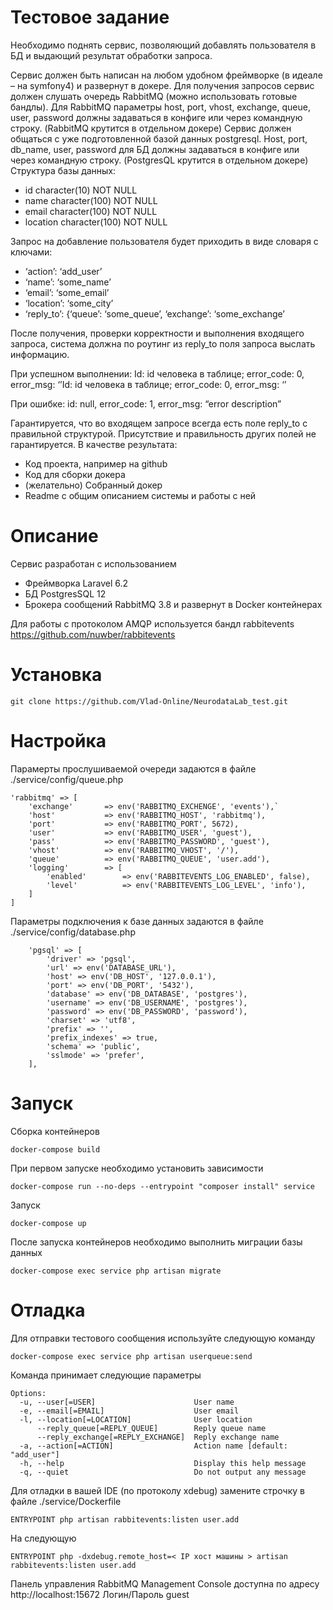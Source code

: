 # Тестовое задание
Необходимо поднять сервис, позволяющий добавлять пользователя в БД и
выдающий результат обработки запроса.

Сервис должен быть написан на любом удобном фреймворке (в идеале – на
symfony4) и развернут в докере.
Для получения запросов сервис должен слушать очередь RabbitMQ (можно
использовать готовые бандлы). Для RabbitMQ параметры host, port, vhost,
exchange, queue, user, password должны задаваться в конфиге или через
командную строку. (RabbitMQ крутится в отдельном докере)
Сервис должен общаться с уже подготовленной базой данных postgresql.
Host, port, db_name, user, password для БД должны задаваться в конфиге
или через командную строку. (PostgresQL крутится в отдельном докере)
Структура базы данных:
- id character(10) NOT NULL
- name character(100) NOT NULL
- email character(100) NOT NULL
- location character(100) NOT NULL

Запрос на добавление пользователя будет приходить в виде словаря с
ключами:
- ‘action’: ‘add_user’
- ‘name’: ‘some_name’
- ‘email’: ‘some_email’
- ‘location’: ‘some_city’
- ‘reply_to’: {‘queue’: ‘some_queue’, ‘exchange’: ‘some_exchange’

После получения, проверки корректности и выполнения входящего запроса,
система должна по роутинг из reply_to поля запроса выслать информацию.

При успешном выполнении:
Id: id человека в таблице; error_code: 0, error_msg: ‘’Id: id человека в таблице; error_code: 0, error_msg: ‘’
  
При ошибке: 
id: null, error_code: 1, error_msg: “error description”

Гарантируется, что во входящем запросе всегда есть поле reply_to с
правильной структурой. Присутствие и правильность других полей не
гарантируется.
В качестве результата:
- Код проекта, например на github
- Код для сборки докера
- (желательно) Собранный докер
- Readme с общим описанием системы и работы с ней

# Описание
Сервис разработан с использованием
- Фреймворка Laravel 6.2
- БД PostgresSQL 12
- Брокера сообщений RabbitMQ 3.8
и развернут в Docker контейнерах

Для работы с протоколом AMQP используется бандл rabbitevents https://github.com/nuwber/rabbitevents

# Установка
`git clone https://github.com/Vlad-Online/NeurodataLab_test.git`
# Настройка
Парамерты прослушиваемой очереди задаются в файле 
./service/config/queue.php

    'rabbitmq' => [    
        'exchange'       => env('RABBITMQ_EXCHENGE', 'events'),`
        'host'           => env('RABBITMQ_HOST', 'rabbitmq'),
        'port'           => env('RABBITMQ_PORT', 5672),
        'user'           => env('RABBITMQ_USER', 'guest'),
        'pass'           => env('RABBITMQ_PASSWORD', 'guest'),
        'vhost'          => env('RABBITMQ_VHOST', '/'),
        'queue'          => env('RABBITMQ_QUEUE', 'user.add'),
        'logging'        => [
            'enabled'        => env('RABBITEVENTS_LOG_ENABLED', false),
            'level'          => env('RABBITEVENTS_LOG_LEVEL', 'info'),  
        ]
    ]
			
Параметры подключения к базе данных задаются в файле
./service/config/database.php

        'pgsql' => [
            'driver' => 'pgsql',
            'url' => env('DATABASE_URL'),
            'host' => env('DB_HOST', '127.0.0.1'),
            'port' => env('DB_PORT', '5432'),
            'database' => env('DB_DATABASE', 'postgres'),
            'username' => env('DB_USERNAME', 'postgres'),
            'password' => env('DB_PASSWORD', 'password'),
            'charset' => 'utf8',
            'prefix' => '',
            'prefix_indexes' => true,
            'schema' => 'public',
            'sslmode' => 'prefer',
        ],

# Запуск
Сборка контейнеров

`docker-compose build`

При первом запуске необходимо установить зависимости

 `docker-compose run --no-deps --entrypoint "composer install" service`

Запуск

 `docker-compose up`
 
После запуска контейнеров необходимо выполнить миграции базы данных

 `docker-compose exec service php artisan migrate`
 
# Отладка
Для отправки тестового сообщения используйте следующую команду

`docker-compose exec service php artisan userqueue:send`

Команда принимает следующие параметры

    Options:
      -u, --user[=USER]                      User name
      -e, --email[=EMAIL]                    User email
      -l, --location[=LOCATION]              User location
          --reply_queue[=REPLY_QUEUE]        Reply queue name
          --reply_exchange[=REPLY_EXCHANGE]  Reply exchange name
      -a, --action[=ACTION]                  Action name [default: "add_user"]
      -h, --help                             Display this help message
      -q, --quiet                            Do not output any message

Для отладки в вашей IDE (по протоколу xdebug) замените строчку в файле ./service/Dockerfile

`ENTRYPOINT php artisan rabbitevents:listen user.add`

На следующую

`ENTRYPOINT php -dxdebug.remote_host=< IP хост машины > artisan rabbitevents:listen user.add`

Панель управления RabbitMQ Management Console доступна по адресу http://localhost:15672
Логин/Пароль guest
